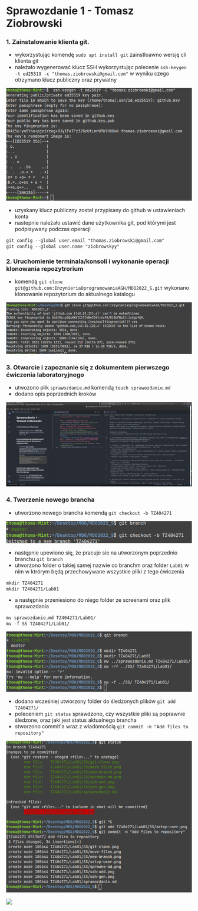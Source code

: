 # Sprawozdanie 1 - Tomasz Ziobrowski

### 1. Zainstalowanie klienta git.
- wykorzystując komendę `sudo apt install git` zainstloawno wersję cli klienta git
- należało wygenerować klucz SSH wykorzystując polecenie `ssh-keygen -t ed25519 -c "thomas.ziobrowski@gmail.com"` w wyniku czego otrzymano klucz publiczny oraz prywatny

![Generowanie klucza SSH](./SS/ssh-gen.png)
- uzyskany klucz publiczny został przypisany do github w ustawieniach konta
- nastepnie należało ustawić dane użytkownika git, pod którymi jest podpisywany podczas operacji 
```console
git config --global user.email "thomas.ziobrowski@gmail.com"
git config --global user.name "ziobrowskyy"

```

### 2. Uruchomienie terminala/konsoli i wykonanie operacji klonowania repozytrorium
- komendą `git clone git@github.com:InzynieriaOprogramowaniaAGH/MDO2022_S.git` wykonano klonowanie repozytorium do aktualnego katalogu 

![Klonowanie repozytorium](./SS/git-clone.png)

### 3. Otwarcie i zapoznanie się z dokumentem pierwszego ćwiczenia laboratoryjnego
- utwozono plik `sprawozdanie.md` komendą `touch sprawozdanie.md`
- dodano opis poprzednich kroków

![Tworzenie sprawozdania](./SS/sprawko-md.png)

### 4. Tworzenie nowego brancha
- utworzono nowego brancha komendą `git checkout -b TZ404271`

![Tworznie nowego brancha](./SS/new-branch.png)
- następnie upewiono się, że pracuje sie na utworzonym poprzednio branchu `git branch`
- utworzono folder o takiej samej nazwie co branchm oraz folder `Lab01` w nim w ktrórym będą przechowywane wszystkie pliki z tego ćwiczenia
```console
mkdir TZ404271
mkdir TZ404271/Lab01
```
- a następnie przeniesiono do niego folder ze screenami oraz plik sprawozdania
```console
mv sprawozdanie.md TZ404271/Lab01/
mv -f SS TZ404271/Lab01/
```

![Przenoszenie plików do VC](./SS/move-files.png)
- dodano wcześniej utworzony folder do śledzonych plików `git add TZ404271/`
- poleceniem `git status` sprawdzono, czy wszystkie pliki są poprawnie śledzone, oraz jaki jest status aktualnego brancha
- stworzono commit'a wraz z wiadomością `git commit -m "Add files to repository"`

![Pierwszy commit](./SS/git-first-commit.png)


![](./SS/.png)
